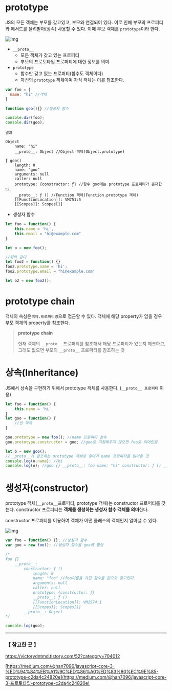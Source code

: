# prototype

JS의 모든 객체는 부모를 갖고있고, 부모와 연결되어 있다. 이로 인해 부모의 프로퍼티와 메서드를 물려받아(상속) 사용할 수 있다. 이때 부모 객체를 `prototype`이라 한다.

![img](https://t1.daumcdn.net/cfile/tistory/999DC63F5A716CE933)

* `__proto__`
  * 모든 객체가 갖고 있는 프로퍼티
  * 부모의 프로토타입 프로퍼티에 대한 정보를 의미
* `prototype`
  * 함수만 갖고 있는 프로퍼티(함수도 객체이다)
  * 자신의 `prototype` 객체이며 자식 객체는 이를 참조한다.

~~~javascript
var foo = {
  name: "hi" //객체
}

function goo(){} //생성자 함수

console.dir(foo);
console.dir(goo);
~~~

~~~
결과

Object
    name: "hi"
    __proto__: Object //Object 객체(Object.prototype)

ƒ goo()
    length: 0
    name: "goo"
    arguments: null
    caller: null
    prototype: {constructor: ƒ} //함수 goo에는 prototype 프로퍼티가 존재한다.
    __proto__: ƒ () //Function 객체(Function.prototype 객체)
    [[FunctionLocation]]: VM751:5
    [[Scopes]]: Scopes[1]
~~~

* 생성자 함수

~~~javascript
let foo = function() {
    this.name = 'hi',
    this.email = "hi@example.com"
}

let o = new foo();

//위와 같다
let foo2 = function() {}
foo2.prototype.name = 'hi';
foo2.prototype.email = "hi@example.com"

let o2 = new foo2();
~~~

# prototype chain

객체의 속성은`객체.프로퍼티명`으로 접근할 수 있다. 객체에 해당 property가 없을 경우 부모 객체의 property를 참조한다.

> **prototype chain**
>
> 현재 객체의 `__proto__` 프로퍼티를 참조해서 해당 프로퍼티가 있는지 체크하고, 그래도 없으면 부모의 `__proto__` 프로퍼티를 참조하는 것

# 상속(Inheritance)

JS에서 상속을 구현하기 위해서 prototype 객체를 사용한다. (`__proto__ 프로퍼티` 이용)

~~~javascript
let foo = function() {
    this.name = 'hi'
}
let goo = function() {
    //빈 객체
}

goo.prototype = new foo(); //name 프로퍼티 상속
goo.prototype.constructor = goo; //goo로 지정해주지 않으면 foo로 되어있음

let o = new goo();
//__proto__가 참조하는 prototype 객체로 찾아가 name 프로퍼티를 읽어온 것
console.log(o.name); //hi
console.log(o); //goo {} __proto__: foo name: "hi" constructor: ƒ () __proto__: Object
~~~

#  생성자(constructor)

prototype 객체(`__proto__`프로퍼티, prototype 객체)는 constructor 프로퍼티를 갖는다. constructor 프로퍼티는 **객체를 생성하는 생성자 함수 객체를 의미**한다.

constructor 프로퍼티를 이용하여 객체가 어떤 클래스의 객체인지 알아낼 수 있다.

![img](https://t1.daumcdn.net/cfile/tistory/99D24E335A146DF30F)

~~~javascript
var foo = function() {}; //생성자 함수
var goo = new foo(); //생성자 함수를 goo에 할당

/*
foo {}
    __proto__:
        constructor: ƒ ()
            length: 0
            name: "foo" //foo이름을 가진 함수를 값으로 갖고있다.
            arguments: null
            caller: null
            prototype: {constructor: ƒ}
            __proto__: ƒ ()
            [[FunctionLocation]]: VM1574:1
            [[Scopes]]: Scopes[1]
    	__proto__: Object
*/

console.log(goo);
~~~



---

### 【 참고한 곳 】

https://victorydntmd.tistory.com/52?category=704012

[https://medium.com/@han7096/javascript-core-3-%ED%94%84%EB%A1%9C%ED%86%A0%ED%83%80%EC%9E%85-prototype-c2da4c24820e](https://medium.com/@han7096/javascript-core-3-프로토타입-prototype-c2da4c24820e)

